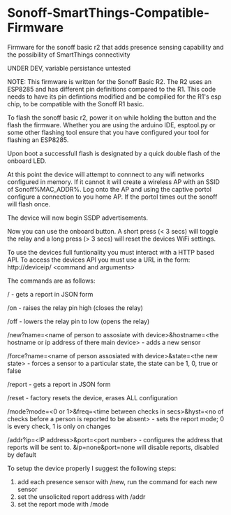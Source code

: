 # Sonoff-SmartThings-Compatible-Firmware
Firmware for the sonoff basic r2 that adds presence sensing capability and the possibility of SmartThings connectivity

UNDER DEV, variable persistance untested

NOTE:   This firmware is written for the Sonoff Basic R2. The R2 uses an ESP8285 and has different pin definitions compared to the R1.
	This code needs to have its pin defintions modified and be compilied for the R1's esp chip, to be compatible with the 
	Sonoff R1 basic.

To flash the sonoff basic r2, power it on while holding the button and the flash the firmware. Whether you are using the arduino IDE, 
esptool.py or some other flashing tool ensure that you have configured your tool for flashing an ESP8285.

Upon boot a successfull flash is designated by a quick double flash of the onboard LED.

At this point the device will attempt to connnect to any wifi networks configured in memory. If it cannot it will create a wireless
AP with an SSID of Sonoff%MAC_ADDR%. Log onto the AP and using the captive portol configure a connection to you home AP.
If the portol times out the sonoff will flash once.

The device will now begin SSDP advertisements.

Now you can use the onboard button. A short press (\< 3 secs) will toggle the relay and a long press (\> 3 secs) will reset the devices 
WiFi settings.  

To use the devices full funtionality you must interact with a HTTP based API.
To access the devices API you must use a URL in the form:
http://deviceip/ \<command and arguments\>

The commands are as follows:

  / - gets a report in JSON form

  /on - raises the relay pin high (closes the relay)

  /off - lowers the relay pin to low (opens the relay)

  /new?name=\<name of person to assosiate with device\>&hostname=\<the hostname or ip address of there main device\> - adds a new sensor

  /force?name=\<name of person assosiated with device\>&state=\<the new state\> - forces a sensor to a particular state, the state can 
	be 1, 0, true or false

  /report - gets a report in JSON form

  /reset - factory resets the device, erases ALL configuration

  /mode?mode=\<0 or 1\>&freq=\<time between checks in secs\>&hyst=\<no of checks before a person is reported to be absent\> - sets the 
	report mode; 0 is every check, 1 is only on changes

  /addr?ip=\<IP address\>&port=\<port number\> - configures the address that reports will be sent to. &ip=none&port=none will disable 
  reports, disabled by default

To setup the device properly I suggest the following steps:
1. add each presence sensor with /new, run the command for each new sensor
2. set the unsolicited report address with /addr
3. set the report mode with /mode
